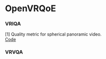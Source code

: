 # OpenVRQoE

### VRIQA
[1] Quality metric for spherical panoramic video.<br>
[Code](https://github.com/Samsung/360tools)

### VRVQA
